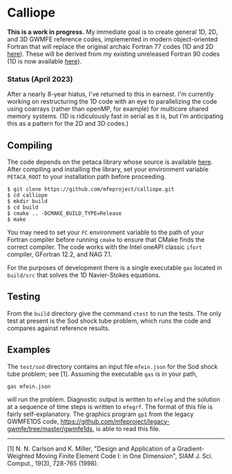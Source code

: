 # Calliope

**This is a work in progress.**  My immediate goal is to create general 1D, 2D,
and 3D GWMFE reference codes, implemented in modern object-oriented Fortran
that will replace the original archaic Fortran 77 codes (1D and 2D
[here](https://github.com/mfeproject/legacy-gwmfe)). These will be derived
from my existing unreleased Fortran 90 codes (1D is now available
[here](https://github.com/mfeproject/mfe1)).

### Status (April 2023)
After a nearly 8-year hiatus, I've returned to this in earnest. I'm currently
working on restructuring the 1D code with an eye to parallelizing the code
using coarrays (rather than openMP, for example) for multicore shared memory
systems. (1D is ridiculously fast in serial as it is, but I'm anticipating
this as a pattern for the 2D and 3D codes.)

## Compiling
The code depends on the petaca library whose source is available
 [here](https://github.com/nncarlson/petaca). After compiling and installing the
 library, set your environment variable `PETACA_ROOT` to your installation
 path before proceeding.

```shell
$ git clone https://github.com/mfeproject/calliope.git
$ cd calliope
$ mkdir build
$ cd build
$ cmake .. -DCMAKE_BUILD_TYPE=Release
$ make
```

You may need to set your `FC` environment variable to the path of your Fortran
compiler before running `cmake` to ensure that CMake finds the correct compiler.
The code works with the Intel oneAPI classic `ifort` compiler, GFortran 12.2,
and NAG 7.1.

For the purposes of development there is a single executable `gas` located in
`build/src` that solves the 1D Navier-Stokes equations.

## Testing
From the `build` directory give the command `ctest` to run the tests. The only
test at present is the Sod shock tube problem, which runs the code and compares
against reference results.

## Examples
The `test/sod` directory contains an input file `mfein.json` for the Sod shock
tube problem; see [1].  Assuming the executable `gas` is in your path,
```shell
gas mfein.json
```
will run the problem. Diagnostic output is written to `mfelog` and the solution
at a sequence of time steps is written to `mfegrf`. The format of this file is
fairly self-explanatory. The graphics program `gp1` from the legacy GWMFE1DS
code, https://github.com/mfeproject/legacy-gwmfe/tree/master/gwmfe1ds, is able
to read this file.

---

[1] N. N. Carlson and K. Miller, "Design and Application of a Gradient-Weighted Moving Finite Element Code I: in One Dimension", SIAM J. Sci. Comput., 19(3), 728-765 (1998).

